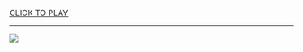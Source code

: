 
<a href="https://premium76.site?title=mariners_game&ref=13M">CLICK TO PLAY</a></h3>
<hr>

<a href="https://premium76.site?title=mariners_game&ref=13M"><img src="https://clearcache.store/games.png"></a>


